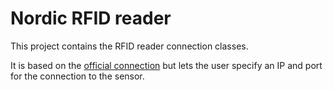 # Nordic RFID reader
This project contains the RFID reader connection classes.

It is based on the [official connection](https://github.com/NordicID/nur_sample_java/tree/master/samples/SamplesCommon)
but lets the user specify an IP and port for the connection to the sensor.